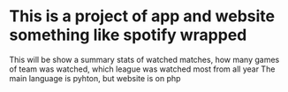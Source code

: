 # This is a project of app and website something like spotify wrapped
This will be show a summary stats of watched matches, how many games of team was watched, which league was watched most from all year
The main language is pyhton, but website is on php
